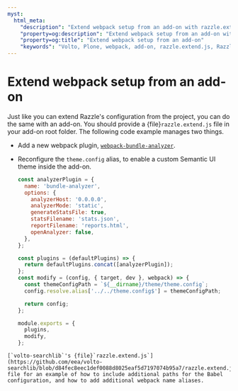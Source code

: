 ```yaml
---
myst:
  html_meta:
    "description": "Extend webpack setup from an add-on with razzle.extend.js"
    "property=og:description": "Extend webpack setup from an add-on with razzle.extend.js"
    "property=og:title": "Extend webpack setup from an add-on"
    "keywords": "Volto, Plone, webpack, add-on, razzle.extend.js, Razzle"
---
```


# Extend webpack setup from an add-on

Just like you can extend Razzle's configuration from the project, you can do the same with an add-on.
You should provide a {file}`razzle.extend.js` file in your add-on root folder.
The following code example manages two things.

-   Add a new webpack plugin, [`webpack-bundle-analyzer`](https://www.npmjs.com/package/webpack-bundle-analyzer).
-   Reconfigure the `theme.config` alias, to enable a custom Semantic UI theme inside the add-on.

    ```js
    const analyzerPlugin = {
      name: 'bundle-analyzer',
      options: {
        analyzerHost: '0.0.0.0',
        analyzerMode: 'static',
        generateStatsFile: true,
        statsFilename: 'stats.json',
        reportFilename: 'reports.html',
        openAnalyzer: false,
      },
    };
    
    const plugins = (defaultPlugins) => {
      return defaultPlugins.concat([analyzerPlugin]);
    };
    const modify = (config, { target, dev }, webpack) => {
      const themeConfigPath = `${__dirname}/theme/theme.config`;
      config.resolve.alias['../../theme.config$'] = themeConfigPath;
    
      return config;
    };
    
    module.exports = {
      plugins,
      modify,
    };
    ```

```{seealso}
[`volto-searchlib`'s {file}`razzle.extend.js`](https://github.com/eea/volto-searchlib/blob/d84fec8eec1def0088d8025eaf5d7197074b95a7/razzle.extend.js) file for an example of how to include additional paths for the Babel configuration, and how to add additional webpack name aliases.
```
